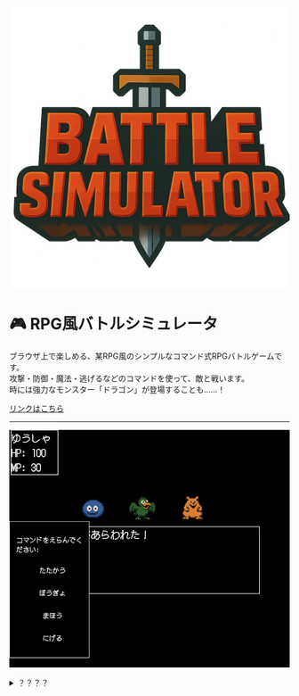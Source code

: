 ![サンプル画像](./title.PNG)

# 🎮 RPG風バトルシミュレータ

ブラウザ上で楽しめる、某RPG風のシンプルなコマンド式RPGバトルゲームです。  
攻撃・防御・魔法・逃げるなどのコマンドを使って、敵と戦います。  
時には強力なモンスター「ドラゴン」が登場することも……！

[リンクはこちら](https://yoalsfbin.github.io/battle-simulator.io/)


---



![スクリーンショット例](./ss.png)


<details>
  <summary>？？？？</summary>

  ひみつのコマンド：↑↑↓↓←→←→ba

  作者：[@jounouchi666](https://github.com/jounouchi666)‌​​‌‌​​‌​‌​‌‌​​‌
  
</details>
